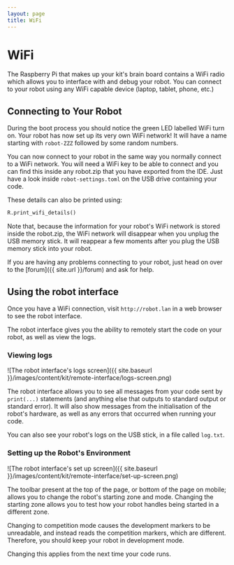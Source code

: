 ```yaml
---
layout: page
title: WiFi
---
```


WiFi
====

The Raspberry Pi that makes up your kit's brain board contains a WiFi radio which allows you to interface with and debug your robot.
You can connect to your robot using any WiFi capable device (laptop, tablet, phone, etc.)

Connecting to Your Robot
------------------------

During the boot process you should notice the green LED labelled WiFi turn on.
Your robot has now set up its very own WiFi network! It will have a name starting with `robot-ZZZ` followed by some random numbers.

You can now connect to your robot in the same way you normally connect to a WiFi network.
You will need a WiFi key to be able to connect and you can find this inside any robot.zip
that you have exported from the IDE. Just have a look inside `robot-settings.toml` on the USB drive containing your code.

These details can also be printed using:
~~~~ python
R.print_wifi_details()
~~~~

Note that, because the information for your robot's WiFi network is stored inside the robot.zip,
the WiFi network will disappear when you unplug the USB memory stick. It will reappear a few moments
after you plug the USB memory stick into your robot.

If you are having any problems connecting to your robot, just head on over to the [forum]({{ site.url }}/forum)
and ask for help.

Using the robot interface
-------------------------

Once you have a WiFi connection, visit `http://robot.lan` in a web browser to see the robot interface.

The robot interface gives you the ability to remotely start the code on your robot,
as well as view the logs.

### Viewing logs

![The robot interface's logs screen]({{ site.baseurl }}/images/content/kit/remote-interface/logs-screen.png)

The robot interface allows you to see all messages from your code sent by `print(...)`
statements (and anything else that outputs to standard output or standard
error). It will also show messages from the initialisation of the robot's
hardware, as well as any errors that occurred when running your code.

You can also see your robot's logs on the USB stick, in a file called
`log.txt`.

### Setting up the Robot's Environment

![The robot interface's set up screen]({{ site.baseurl }}/images/content/kit/remote-interface/set-up-screen.png)

The toolbar present at the top of the page, or bottom of the page on mobile; allows you to change the robot's starting zone and mode.
Changing the starting zone allows you to test how your robot handles being started in a
different zone.

Changing to competition mode causes the development markers to be unreadable,
and instead reads the competition markers, which are different. Therefore, you
should keep your robot in development mode.

Changing this applies from the next time your code runs.
